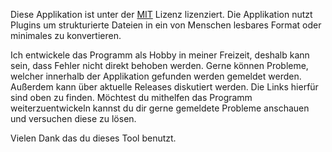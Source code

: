 Diese Applikation ist unter der [MIT](https://github.com/XanatosX/XmlFormatter/blob/master/LICENSE) Lizenz lizenziert. Die Applikation nutzt Plugins um strukturierte Dateien in ein von Menschen lesbares Format oder minimales zu konvertieren.

Ich entwickele das Programm als Hobby in meiner Freizeit, deshalb kann sein, dass Fehler nicht direkt behoben werden. Gerne können Probleme, welcher innerhalb der Applikation gefunden werden gemeldet werden. Außerdem kann über aktuelle Releases diskutiert werden. Die Links hierfür sind oben zu finden. Möchtest du mithelfen das Programm weiterzuentwickeln kannst du dir gerne gemeldete Probleme anschauen und versuchen diese zu lösen.

Vielen Dank das du dieses Tool benutzt.

